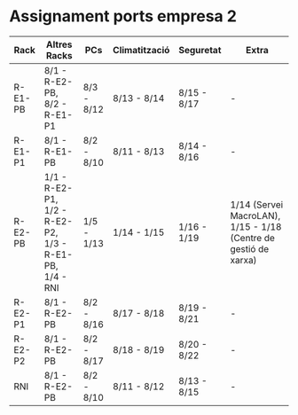 # Assignament ports empresa 2
|Rack|Altres Racks|PCs|Climatització|Seguretat|Extra|
|---------|---------------------------------------------------------|------------|----------|-------------------|-----------------------------------------------------------------|
| R-E1-PB | 8/1 - R-E2-PB, 8/2 - R-E1-P1                            | 8/3 - 8/12 |8/13 - 8/14|8/15 - 8/17| -                                                               |
| R-E1-P1 | 8/1 - R-E1-PB                                           | 8/2 - 8/10 |8/11 - 8/13|8/14 - 8/16| -                                                               |
| R-E2-PB | 1/1 - R-E2-P1, 1/2 - R-E2-P2, 1/3 - R-E1-PB, 1/4 - RNI  | 1/5 - 1/13 |1/14 - 1/15|1/16 - 1/19| 1/14 (Servei MacroLAN), 1/15 - 1/18 (Centre de gestió de xarxa) |
| R-E2-P1 | 8/1 - R-E2-PB                                           | 8/2 - 8/16 |8/17 - 8/18|8/19 - 8/21| -                                                               |
| R-E2-P2 | 8/1 - R-E2-PB                                           | 8/2 - 8/17 |8/18 - 8/19|8/20 - 8/22| -                                                               |
| RNI     | 8/1 - R-E2-PB                                           | 8/2 - 8/10 |8/11 - 8/12|8/13 - 8/15| -     |
